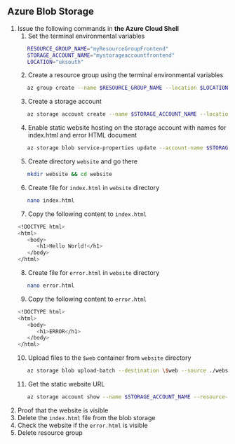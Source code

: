 ## Azure Blob Storage

1. Issue the following commands in **the Azure Cloud Shell**
   1. Set the terminal environmental variables 
   ```bash
      RESOURCE_GROUP_NAME="myResourceGroupFrontend"
      STORAGE_ACCOUNT_NAME="mystorageaccountfrontend"
      LOCATION="uksouth"
   ```
   2. Create a resource group using the terminal environmental variables
   ```bash
      az group create --name $RESOURCE_GROUP_NAME --location $LOCATION
   ```
   3. Create a storage account
   ```bash
      az storage account create --name $STORAGE_ACCOUNT_NAME --location $LOCATION --resource-group $RESOURCE_GROUP_NAME --sku Standard_LRS
   ```
   4. Enable static website hosting on the storage account with names for index.html and error HTML document
   ```bash
      az storage blob service-properties update --account-name $STORAGE_ACCOUNT_NAME --static-website --index-document index.html --404-document error.html
   ```
   5. Create directory `website` and go there
   ```bash
      mkdir website && cd website
   ```
   6. Create file for `index.html` in `website` directory
   ```bash
      nano index.html
   ```
   7. Copy the following content to `index.html`
   ```bash
   <!DOCTYPE html>
   <html>
      <body>
         <h1>Hello World!</h1>
      </body>
   </html>
   ```
   8. Create file for `error.html` in `website` directory
   ```bash
      nano error.html
   ```
   9. Copy the following content to `error.html`
   ```bash
   <!DOCTYPE html>
   <html>
      <body>
         <h1>ERROR</h1>
      </body>
   </html>
   ```
   10. Upload files to the `$web` container from `website` directory
   ```bash
      az storage blob upload-batch --destination \$web --source ./website --account-name $STORAGE_ACCOUNT_NAME
   ```
   11. Get the static website URL
   ```bash
      az storage account show --name $STORAGE_ACCOUNT_NAME --resource-group $RESOURCE_GROUP_NAME --query "primaryEndpoints.web" --output tsv
   ```
2. Proof that the website is visible
3. Delete the `index.html` file from the blob storage
4. Check the website if the `error.html` is visible
5. Delete resource group